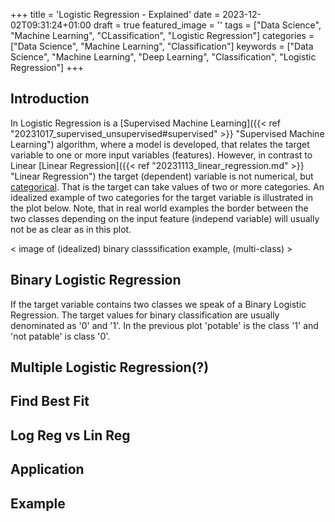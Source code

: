 +++
title = 'Logistic Regression - Explained'
date = 2023-12-02T09:31:24+01:00
draft = true
featured_image = ''
tags = ["Data Science", "Machine Learning", "CLassification", "Logistic Regression"]
categories = ["Data Science", "Machine Learning", "Classification"]
keywords = ["Data Science", "Machine Learning", "Deep Learning", "Classification", "Logistic Regression"]
+++

## Introduction

In Logistic Regression is a [Supervised Machine Learning]({{< ref "20231017_supervised_unsupervised#supervised" >}} "Supervised Machine Learning") algorithm, where a model is developed, that relates the target variable to one or more input variables (features). However, in contrast to Linear [Linear Regression]({{< ref "20231113_linear_regression.md" >}} "Linear Regression") the target (dependent) variable is not numerical, but [categorical](https://en.wikipedia.org/wiki/Categorical_variable). That is the target can take values of two or more categories. An idealized example of two categories for the target variable is illustrated in the plot below. Note, that in real world examples the border between the two classes depending on the input feature (independ variable) will usually not be as clear as in this plot.

< image of (idealized) binary classsification example, (multi-class) >  

## Binary Logistic Regression

If the target variable contains two classes we speak of a Binary Logistic Regression. The target values for binary classification are usually denominated as '0' and '1'. In the previous plot 'potable' is the class '1' and 'not patable' is class '0'.

## Multiple Logistic Regression(?)

## Find Best Fit

## Log Reg vs Lin Reg

## Application

## Example
